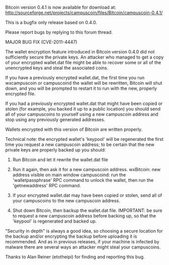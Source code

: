 Bitcoin version 0.4.1 is now available for download at:
http://sourceforge.net/projects/campuscoin/files/Bitcoin/campuscoin-0.4.1/

This is a bugfix only release based on 0.4.0.

Please report bugs by replying to this forum thread.

MAJOR BUG FIX  (CVE-2011-4447)

The wallet encryption feature introduced in Bitcoin version 0.4.0 did not sufficiently secure the private keys. An attacker who
managed to get a copy of your encrypted wallet.dat file might be able to recover some or all of the unencrypted keys and steal the
associated coins.

If you have a previously encrypted wallet.dat, the first time you run wxcampuscoin or campuscoind the wallet will be rewritten, Bitcoin will
shut down, and you will be prompted to restart it to run with the new, properly encrypted file.

If you had a previously encrypted wallet.dat that might have been copied or stolen (for example, you backed it up to a public
location) you should send all of your campuscoins to yourself using a new campuscoin address and stop using any previously generated addresses.

Wallets encrypted with this version of Bitcoin are written properly.

Technical note: the encrypted wallet's 'keypool' will be regenerated the first time you request a new campuscoin address; to be certain that the
new private keys are properly backed up you should:

1. Run Bitcoin and let it rewrite the wallet.dat file

2. Run it again, then ask it for a new campuscoin address.
wxBitcoin: new address visible on main window
campuscoind: run the 'walletpassphrase' RPC command to unlock the wallet,  then run the 'getnewaddress' RPC command.

3. If your encrypted wallet.dat may have been copied or stolen, send all of your campuscoins to the new campuscoin address.

4. Shut down Bitcoin, then backup the wallet.dat file.
IMPORTANT: be sure to request a new campuscoin address before backing up, so that the 'keypool' is regenerated and backed up.

"Security in depth" is always a good idea, so choosing a secure location for the backup and/or encrypting the backup before uploading it is recommended. And as in previous releases, if your machine is infected by malware there are several ways an attacker might steal your campuscoins.

Thanks to Alan Reiner (etotheipi) for finding and reporting this bug.
